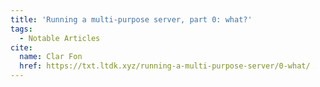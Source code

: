 ```yaml
---
title: 'Running a multi-purpose server, part 0: what?'
tags:
  - Notable Articles
cite:
  name: Clar Fon
  href: https://txt.ltdk.xyz/running-a-multi-purpose-server/0-what/
---
```

